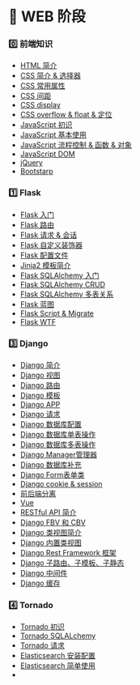 # :pushpin: WEB 阶段

### :zero: 前端知识

- [HTML 简介][@0.1]
- [CSS 简介 & 选择器][@0.2]
- [CSS 常用属性][@0.3]
- [CSS 间距][@0.4]
- [CSS display][@0.5]
- [CSS overflow & float & 定位][@0.6]
- [JavaScript 初识][@0.7]
- [JavaScript 基本使用][@0.8]
- [JavaScript 流程控制 & 函数 & 对象][@0.9]
- [JavaScript DOM][@0.91]
- [jQuery][@0.92]
- [Bootstarp][@0.93]

### :one: Flask

- [Flask 入门][@1.0]
- [Flask 路由][@1.1]
- [Flask 请求 & 会话][@1.1.0]
- [Flask 自定义装饰器][@1.1.1]
- [Flask 配置文件][@1.1.2]
- [Jinja2 模板简介][@1.2]
- [Flask SQLAlchemy 入门][@1.3]
- [Flask SQLAlchemy CRUD][@1.4]
- [Flask SQLAlchemy 多表关系][@1.5]
- [Flask 蓝图][@1.6]
- [Flask Script & Migrate][@1.7]
- [Flask WTF][@1.8]

### :three: Django

- [Django 简介][@2.0]
- [Django 视图][@2.1]
- [Django 路由][@2.2]
- [Django 模板][@2.3]
- [Django APP][@2.4]
- [Django 请求][@2.5]
- [Django 数据库配置][@2.6]
- [Django 数据库单表操作][@2.7]
- [Django 数据库多表操作][@2.8]
- [Django Manager管理器][@2.8.1]
- [Django 数据库补充][@2.9]
- [Django Form表单类][@3.0]
- [Django cookie & session][@3.1]
- [前后端分离][@3.2]
- [Vue][@3.4]
- [RESTful API 简介][@3.3]
- [Django FBV 和 CBV][@3.5]
- [Django 类视图简介][@3.5.1]
- [Django 内置类视图][@3.5.2]
- [Django Rest Framework 框架][@3.6]
- [Django 子路由、子模板、子静态][@3.7]
- [Django 中间件][@3.8]
- [Django 缓存][@3.9]

### :four: Tornado

- [Tornado 初识][@5.0]
- [Tornado SQLALchemy][@5.1]
- [Tornado 请求][@5.2]
- [Elasticsearch 安装配置][@5.3]
- [Elasticsearch 简单使用][@5.4]
- 




[@0.1]:./前端/HTML常见标签.md
[@0.2]:./前端/CSS简介&选择器.md
[@0.3]:./前端/CSS样式常用属性.md
[@0.4]:./前端/CSS间距.md
[@0.5]:./前端/CSSdisplay.md
[@0.6]:./前端/CSS定位.md
[@0.7]:./前端/JavaScript初识.md
[@0.8]:./前端/JavaScript基本使用.md
[@0.9]:./前端/流程控制&函数&对象.md
[@0.91]:./前端/JavaScriptDOM.md
[@0.92]:./前端/jQuery.md
[@0.93]:./前端/Bootstrap.md
[@1.0]:./Flask/Flask入门.md
[@1.1]:./Flask/Flask路由.md
[@1.1.0]:./Flask/flask请求&会话.md
[@1.1.1]:./Flask/Flask使用自定义装饰器.md
[@1.1.2]:./Flask/Flask配置文件.md
[@1.2]:./Flask/Jinja2模板简介.md
[@1.3]:./Flask/FlaskSQLAlchemy上.md
[@1.4]:./Flask/FlaskSQLAlchemyCRUD.md
[@1.5]:./Flask/FlaskSQLAlchemy关系.md
[@1.6]:./Flask/Flask蓝图.md
[@1.7]:./Flask/Flask-script&Migrate.md
[@1.8]:./Flask/Flask-WTF.md
[@2.0]:./Django/Django简介.png
[@2.1]:./Django/Django视图.md
[@2.2]:./Django/Django路由.md
[@2.3]:./Django/Django模板.md
[@2.4]:./Django/DjangoAPP.md
[@2.5]:./Django/Django请求.md
[@2.6]:./Django/Django数据库配置.md
[@2.7]:./Django/Django数据库单表操作.md
[@2.8]:./Django/Django数据库多表操作.md
[@2.8.1]:./Django/DjangoManager管理器.md
[@2.9]:./Django/Django数据库补充.md
[@3.0]:./Django/DjangoForm表单类.md
[@3.1]:./Django/Django会话.md
[@3.2]:./Django/前后端分离.md
[@3.3]:./Django/简单接口开发.md
[@3.4]:./Django/Vue.md
[@3.5]:./Django/Django接口开发.md
[@3.5.1]:./Django/Django基于类的视图.md
[@3.5.2]:./Django/DJango常见基于类的视图.md
[@3.6]:./Django/DjangoRestFramework.md
[@3.7]:./Django/Django子路由,子模板,子静态.md
[@3.8]:./Django/Django中间件.md
[@3.9]:./Django/Django缓存.md


[@5.0]:./Tornado/Tornado基本使用.md
[@5.1]:./Tornado/TornadoSQLALchemy.md
[@5.2]:./Tornado/Tornado请求.md
[@5.3]:./Tornado/Elasticsearch安装配置.md
[@5.4]:./Tornado/Elasticsearch使用.md
